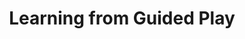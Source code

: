 ---
title: Learning from Guided Play
order: 7
img:
publications:
  - date: 2022-12-18
    img:
    vid: /assets/videos/lfgp_vs_dac_progression_4x_720p.mp4
    title: "Learning from Guided Play: Improving Exploration for Adversarial Imitation Learning with Simple Auxiliary Tasks"
    authors: "<b>Trevor Ablett</b>, Bryan Chan, Jonathan Kelly"
    venue: "In IEEE Robotics and Automation Letters (RA-L) presented at the IEEE/RSJ International Conference on Intelligent Robots and Systems (IROS'23), Detroit, MI, USA, Oct. 1-5, 2023"
    note:
    doi: https://doi.org/10.1109/LRA.2023.3236882
    links:
        preprint: https://arxiv.org/abs/2301.00051
        video: https://youtu.be/qa4EVT_HSOg?si=MNCMEcSEuoFxtcYZ
        code: https://github.com/utiasSTARS/lfgp
        blog: https://papers.starslab.ca/lfgp/
  - date: 2021-12-13
    img: /assets/images/lfgp_vs_dac_static.png
    # vid: /assets/videos/play_expert_short_720p.mp4
    title: "Learning from Guided Play: A Scheduled Hierarchical Approach for Improving Exploration in Adversarial Imitation Learning"
    authors: "<b>Trevor Ablett</b>*, Bryan Chan*, Jonathan Kelly (*equal contribution)"
    venue: "Accepted at the Neurips 2021 Deep Reinforcement Learning Workshop, Sydney, Australia, 13 Dec., 2021"
    note:
    doi: https://doi.org/10.48550/arXiv.2112.08932
    links:
        preprint: https://arxiv.org/abs/2112.08932
        video: https://slideslive.com/38971121/learning-from-guided-play-a-scheduled-hierarchical-approach-for-improving-exploration-in-adversarial-imitation-learning
        poster: /assets/images/2021-neurips-lfgp-poster.pdf
---